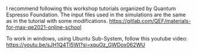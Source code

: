 I recommend following this workshop tutorials organized by Quantum Espresso Foundation. The input files used in the simulations are the same as in the tutorial with some modifications. 
https://gitlab.com/QEF/materials-for-max-qe2021-online-school

To work in windows, using Ubuntu Sub-System, follow this youtube video: https://youtu.be/sJH1Q4Tl5WI?si=xquOz_GWDox062WU
